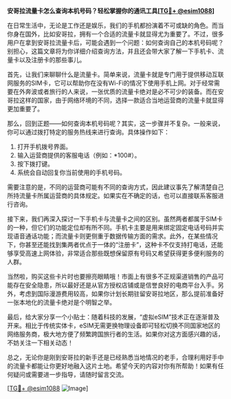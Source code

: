 **安哥拉流量卡怎么查询本机号码？轻松掌握你的通讯工具[[TG💪+ @esim1088](https://t.me/s/esim1088)]**

在日常生活中，无论是工作还是娱乐，我们的手机都扮演着不可或缺的角色。而当你身在国外，比如安哥拉，拥有一个合适的流量卡就显得尤为重要了。不过，很多用户在拿到安哥拉流量卡后，可能会遇到一个问题：如何查询自己的本机号码呢？别担心，这篇文章将为你详细介绍查询方法，并且还会带大家了解一下手机卡、流量卡以及注册卡的那些事儿。

首先，让我们来聊聊什么是流量卡。简单来说，流量卡就是专门用于提供移动互联网服务的SIM卡，它可以帮助你在没有Wi-Fi的情况下使用手机上网。对于经常需要在外奔波或者旅行的人来说，一张优质的流量卡绝对是必不可少的装备。而在安哥拉这样的国家，由于网络环境的不同，选择一款适合当地运营商的流量卡就显得更加重要了。

那么，回到正题——如何查询本机号码呢？其实，这一步骤并不复杂。一般来说，你可以通过拨打特定的服务热线来进行查询。具体操作如下：

1. 打开手机拨号界面。
2. 输入运营商提供的客服电话（例如：*100#）。
3. 按下拨打键。
4. 系统会自动回复你当前使用的手机号码。

需要注意的是，不同的运营商可能有不同的查询方式，因此建议事先了解清楚自己所持流量卡所属运营商的具体规定。如果实在不确定的话，也可以直接联系客服进行咨询。

接下来，我们再深入探讨一下手机卡与流量卡之间的区别。虽然两者都属于SIM卡的一种，但它们的功能定位却有所不同。手机卡主要是用来绑定固定电话号码并实现语音通话功能；而流量卡则更侧重于数据传输方面的需求。此外，在某些情况下，你甚至还能找到集两者优点于一体的“注册卡”，这种卡不仅支持打电话，还能够享受高速上网体验，非常适合那些既想保留原有号码又希望获得更多便利服务的人群。

当然啦，购买这些卡片时也要擦亮眼睛哦！市面上有很多不正规渠道销售的产品可能存在安全隐患，所以最好还是从官方授权店铺或是信誉良好的电商平台入手。另外，考虑到国际漫游费用较高，如果你计划长期驻留安哥拉地区，那么提前准备好一张本地化的流量卡绝对是个明智之举。

最后，给大家分享一个小贴士：随着科技的发展，“虚拟eSIM”技术正在逐渐普及开来。相比于传统实体卡，eSIM无需更换物理设备即可轻松切换不同国家地区的网络服务商，极大地方便了频繁跨国旅行者的生活。如果你对这方面感兴趣的话，不妨关注一下相关动态！

总之，无论你是刚到安哥拉的新手还是已经熟悉当地情况的老手，合理利用好手中的流量卡都能让你更好地融入这片土地。希望今天的内容对你有所帮助！如果有任何疑问或需要进一步指导，请随时留言交流。

[[TG💪+ @esim1088](https://t.me/s/esim1088) ![Image](https://i.postimg.cc/4NQfJmqS/Snipaste-2025-05-13-00-14-12.png)]